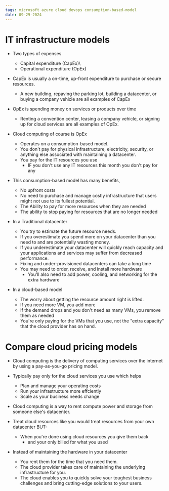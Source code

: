 ```yaml
---
tags: microsoft azure cloud devops consumption-based-model
date: 09-29-2024
---
```


# IT infrastructure models

- Two types of expenses
	- Capital expenditure (CapEx)\
	- Operational expenditure (OpEx)

- CapEx is usually a on-time, up-front expenditure to purchase or secure resources.
	- A new building, repaving the parking lot, building a datacenter, or buying a company vehicle are all examples of CapEx
- OpEx is spending money on services or products over time
	- Renting a convention center, leasing a company vehicle, or signing up for cloud services are all examples of OpEx.

- Cloud computing of course is OpEx
	- Operates on a consumption-based model.
	- You don't pay for physical infrastructure, electricity, security, or anything else associated with maintaining a datacenter.
	- You pay for the IT resources you use
		- IF you don't use any IT resources this month you don't pay for any

- This consumption-based model has many benefits,
	- No upfront costs
	- No need to purchase and manage costly infrastructure that users might not use to its fullest potential.
	- The Ability to pay for more resources when they are needed
	- The ability to stop paying for resources that are no longer needed

- In a Traditional datacenter
	- You try to estimate the future resource needs.
	- If you overestimate you spend more on your datacenter than you need to and are potentially wasting money.
	- If you underestimate your datacenter will quickly reach capacity and your applications and services may suffer from decreased performance.
	- Fixing and under-provisioned datacenters can take a long time
	- You may need to order, receive, and install more hardware
		- You'll also need to add power, cooling, and networking for the extra hardware

- In a cloud-based model
	- The worry about getting the resource amount right is lifted.
	- If you need more VM, you add more
	- If the demand drops and you don't need as many VMs, you remove them as needed
	- You're only paying for the VMs that you use, not the "extra capacity" that the cloud provider has on hand.

# Compare cloud pricing models

- Cloud computing is the delivery of computing services over the internet by using a pay-as-you-go pricing model.
- Typically pay only for the cloud services you use which helps
	- Plan and manage your operating costs
	- Run your infrastructure more effciently
	- Scale as your business needs change

- Cloud computing is a way to rent compute power and storage from someone else's datacenter.
- Treat cloud resources like you would treat resources from your own datacenter BUT:
	- When you're done using cloud resources you give them back
		- and your only billed for what you used

- Instead of maintaining the hardware in your datacenter
	- You rent them for the time that you need them.
	- The cloud provider takes care of maintaining the underlying infrastructure for you.
	- The cloud enables you to quickly solve your toughest business challenges and bring cutting-edge solutions to your users.
